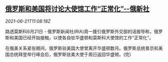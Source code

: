 <!--1624275064000-->
[俄罗斯和美国将讨论大使馆工作“正常化”--俄新社](https://cn.reuters.com/article/ria-us-ru-embassy-0621-idCNKCS2DX13D)
------

<div><i>2021-06-21T11:08:18Z</i></div><p>路透莫斯科6月21日 - 俄罗斯新闻社(RIA)周一援引俄罗斯外交部的话报导称，俄罗斯和美国已经开始接触，以使各自驻华盛顿和莫斯科大使馆的工作“正常化”。</p><p>在俄美关系紧张期间，俄罗斯驻美国大使曾离开华盛顿数月。俄罗斯总统普京和美国总统拜登举行峰会后，俄罗斯驻美大使于周日返回华盛顿。(完)</p>
